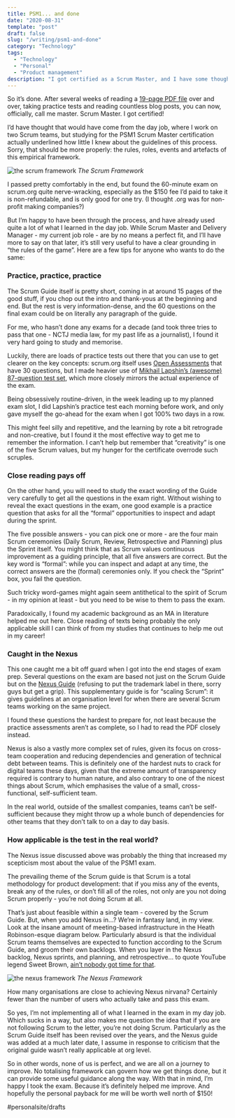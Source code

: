 ```yaml
---
title: PSM1... and done
date: "2020-08-31"
template: "post"
draft: false
slug: "/writing/psm1-and-done" 
category: "Technology"
tags:
  - "Technology"
  - "Personal"
  - "Product management"
description: "I got certified as a Scrum Master, and I have some thoughts on how I got there."
---
```


So it’s done. After several weeks of reading a [19-page PDF file](https://www.scrumguides.org/docs/scrumguide/v2017/2017-Scrum-Guide-US.pdf#zoom=100) over and over, taking practice tests and reading countless blog posts, you can now, officially, call me master. Scrum Master. I got certified!

I’d have thought that would have come from the day job, where I work on two Scrum teams, but studying for the PSM1 Scrum Master certification actually underlined how little I knew about the guidelines of this process. Sorry, that should be more properly: the rules, roles, events and artefacts of this empirical framework.

![the scrum framework](/media/psm1-and-done-1.jpg)
*The Scrum Framework*

I passed pretty comfortably in the end, but found the 60-minute exam on scrum.org quite nerve-wracking, especially as the $150 fee I’d paid to take it is non-refundable, and is only good for one try. (I thought .org was for non-profit making companies?)

But I’m happy to have been through the process, and have already used quite a lot of what I learned in the day job. While Scrum Master and Delivery Manager - my current job role - are by no means a perfect fit, and I’ll have more to say on that later, it’s still very useful to have a clear grounding in “the rules of the game”. Here are a few tips for anyone who wants to do the same:

### Practice, practice, practice

The Scrum Guide itself is pretty short, coming in at around 15 pages of the good stuff, if you chop out the intro and thank-yous at the beginning and end. But the rest is very information-dense, and the 60 questions on the final exam could be on literally any paragraph of the guide.

For me, who hasn’t done any exams for a decade (and took three tries to pass that one - NCTJ media law, for my past life as a journalist), I found it very hard going to study and memorise.

Luckily, there are loads of practice tests out there that you can use to get clearer on the key concepts: scrum.org itself uses [Open Assessments](https://www.scrum.org/open-assessments/scrum-open) that have 30 questions, but I made heavier use of [Mikhail Lapshin’s (awesome) 87-question test set](https://mlapshin.com/index.php/scrum-quizzes/), which more closely mirrors the actual experience of the exam.

Being obsessively routine-driven, in the week leading up to my planned exam slot, I did Lapshin’s practice test each morning before work, and only gave myself the go-ahead for the exam when I got 100% two days in a row.

This might feel silly and repetitive, and the learning by rote a bit retrograde and non-creative, but I found it the most effective way to get me to remember the information. I can’t help but remember that “creativity” is one of the five Scrum values, but my hunger for the certificate overrode such scruples.

### Close reading pays off

On the other hand, you will need to study the exact wording of the Guide very carefully to get all the questions in the exam right. Without wishing to reveal the exact questions in the exam, one good example is a practice question that asks for all the “formal” opportunities to inspect and adapt during the sprint.

The five possible answers - you can pick one or more - are the four main Scrum ceremonies (Daily Scrum, Review, Retrospective and Planning) plus the Sprint itself. You might think that as Scrum values continuous improvement as a guiding principle, that all five answers are correct. But the key word is “formal”: while you can inspect and adapt at any time, the correct answers are the (formal) ceremonies only. If you check the “Sprint” box, you fail the question.

Such tricky word-games might again seem antithetical to the spirit of Scrum - in my opinion at least - but you need to be wise to them to pass the exam.

Paradoxically, I found my academic background as an MA in literature helped me out here. Close reading of texts being probably the only applicable skill I can think of from my studies that continues to help me out in my career!

### Caught in the Nexus

This one caught me a bit off guard when I got into the end stages of exam prep. Several questions on the exam are based not just on the Scrum Guide but on the [Nexus Guide](https://www.scrum.org/resources/nexus-guide) (refusing to put the trademark label in there, sorry guys but get a grip). This supplementary guide is for “scaling Scrum”: it gives guidelines at an organisation level for when there are several Scrum teams working on the same project.

I found these questions the hardest to prepare for, not least because the practice assessments aren’t as complete, so I had to read the PDF closely instead.

Nexus is also a vastly more complex set of rules, given its focus on cross-team cooperation and reducing dependencies and generation of technical debt between teams. This is definitely one of the hardest nuts to crack for digital teams these days, given that the extreme amount of transparency required is contrary to human nature, and also contrary to one of the nicest things about Scrum, which emphasises the value of a small, cross-functional, self-sufficient team.

In the real world, outside of the smallest companies, teams can’t be self-sufficient because they might throw up a whole bunch of dependencies for other teams that they don’t talk to on a day to day basis.

### How applicable is the test in the real world?

The Nexus issue discussed above was probably the thing that increased my scepticism most about the value of the PSM1 exam.

The prevailing theme of the Scrum guide is that Scrum is a total methodology for product development: that if you miss any of the events, break any of the rules, or don’t fill all of the roles, not only are you not doing Scrum properly - you’re not doing Scrum at all.

That’s just about feasible within a single team - covered by the Scrum Guide. But, when you add Nexus in…? We’re in fantasy land, in my view. Look at the insane amount of meeting-based infrastructure in the Heath Robinson-esque diagram below. Particularly absurd is that the individual Scrum teams themselves are expected to function according to the Scrum Guide, and groom their own backlogs. When you layer in the Nexus backlog, Nexus sprints, and planning, and retrospective… to quote YouTube legend Sweet Brown, [ain’t nobody got time for that](https://www.youtube.com/watch?v=ydmPh4MXT3g).

![the nexus framework](/media/psm1-and-done-2.jpg)
*The Nexus Framework*

How many organisations are close to achieving Nexus nirvana? Certainly fewer than the number of users who actually take and pass this exam. 

So yes, I’m not implementing all of what I learned in the exam in my day job. Which sucks in a way, but also makes me question the idea that if you are not following Scrum to the letter, you’re not doing Scrum. Particularly as the Scrum Guide itself has been revised over the years, and the Nexus guide was added at a much later date, I assume in response to criticism that the original guide wasn’t really applicable at org level.

So in other words, none of us is perfect, and we are all on a journey to improve. No totalising framework can govern how we get things done, but it can provide some useful guidance along the way. With that in mind, I’m happy I took the exam. Because it’s definitely helped me improve. And hopefully the personal payback for me will be worth well north of $150!

#personalsite/drafts
